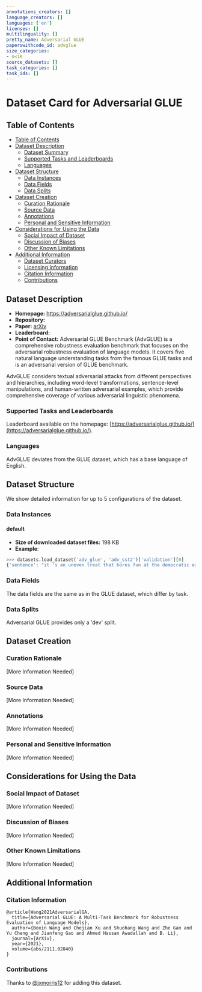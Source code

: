 ```yaml
---
annotations_creators: []
language_creators: []
languages: ['en']
licenses: []
multilinguality: []
pretty_name: Adversarial GLUE
paperswithcode_id: advglue
size_categories:
- n<1K
source_datasets: []
task_categories: []
task_ids: []
---
```


# Dataset Card for Adversarial GLUE

## Table of Contents
- [Table of Contents](#table-of-contents)
- [Dataset Description](#dataset-description)
  - [Dataset Summary](#dataset-summary)
  - [Supported Tasks and Leaderboards](#supported-tasks-and-leaderboards)
  - [Languages](#languages)
- [Dataset Structure](#dataset-structure)
  - [Data Instances](#data-instances)
  - [Data Fields](#data-fields)
  - [Data Splits](#data-splits)
- [Dataset Creation](#dataset-creation)
  - [Curation Rationale](#curation-rationale)
  - [Source Data](#source-data)
  - [Annotations](#annotations)
  - [Personal and Sensitive Information](#personal-and-sensitive-information)
- [Considerations for Using the Data](#considerations-for-using-the-data)
  - [Social Impact of Dataset](#social-impact-of-dataset)
  - [Discussion of Biases](#discussion-of-biases)
  - [Other Known Limitations](#other-known-limitations)
- [Additional Information](#additional-information)
  - [Dataset Curators](#dataset-curators)
  - [Licensing Information](#licensing-information)
  - [Citation Information](#citation-information)
  - [Contributions](#contributions)


## Dataset Description

- **Homepage:**  https://adversarialglue.github.io/
- **Repository:**
- **Paper:** [arXiv](https://arxiv.org/pdf/2111.02840.pdf)
- **Leaderboard:**
- **Point of Contact:**
Adversarial GLUE Benchmark (AdvGLUE) is a comprehensive robustness evaluation benchmark that focuses on the adversarial robustness evaluation of language models. It covers five natural language understanding tasks from the famous GLUE tasks and is an adversarial version of GLUE benchmark.

AdvGLUE considers textual adversarial attacks from different perspectives and hierarchies, including word-level transformations, sentence-level manipulations, and human-written adversarial examples, which provide comprehensive coverage of various adversarial linguistic phenomena.

### Supported Tasks and Leaderboards

Leaderboard available on the homepage: [https://adversarialglue.github.io/](https://adversarialglue.github.io/).

### Languages

AdvGLUE deviates from the GLUE dataset, which has a base language of English.
## Dataset Structure

We show detailed information for up to 5 configurations of the dataset.

### Data Instances

#### default

- **Size of downloaded dataset files:** 198 KB
- **Example**:
```python
>>> datasets.load_dataset('adv_glue', 'adv_sst2')['validation'][0]
{'sentence': "it 's an uneven treat that bores fun at the democratic exercise while also examining its significance for those who take part .", 'label': 1, 'idx': 0}
```

### Data Fields

The data fields are the same as in the GLUE dataset, which differ by task.

### Data Splits

Adversarial GLUE provides only a 'dev' split.
## Dataset Creation
### Curation Rationale
[More Information Needed]

### Source Data
[More Information Needed]
### Annotations
[More Information Needed]
### Personal and Sensitive Information
[More Information Needed]

## Considerations for Using the Data
### Social Impact of Dataset
[More Information Needed]

### Discussion of Biases
[More Information Needed]

### Other Known Limitations
[More Information Needed]

## Additional Information 
### Citation Information

```
@article{Wang2021AdversarialGA,
  title={Adversarial GLUE: A Multi-Task Benchmark for Robustness Evaluation of Language Models},
  author={Boxin Wang and Chejian Xu and Shuohang Wang and Zhe Gan and Yu Cheng and Jianfeng Gao and Ahmed Hassan Awadallah and B. Li},
  journal={ArXiv},
  year={2021},
  volume={abs/2111.02840}
}
```


### Contributions

Thanks to [@jxmorris12](https://github.com/jxmorris12) for adding this dataset.